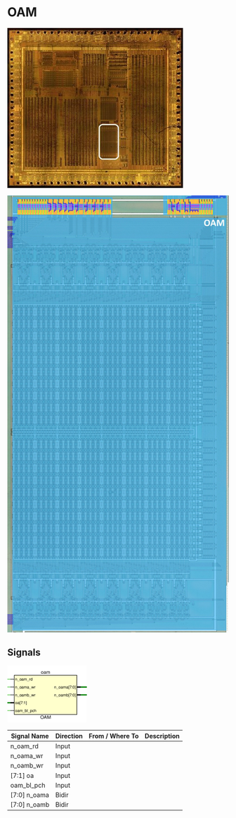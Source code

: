 # OAM

![locator_oam](/imgstore/soc/locator_oam.jpg)

![oam](/imgstore/soc/oam.jpg)

## Signals

![oam_ports](/imgstore/soc/oam_ports.png)

| Signal Name            | Direction | From / Where To             | Description |
|------------------------|-----------|-----------------------------|-------------|
| n_oam_rd               | Input     |                             |  |
| n_oama_wr              | Input     |                             |  |
| n_oamb_wr              | Input     |                             |  |
| \[7:1\] oa             | Input     |                             |  |
| oam_bl_pch             | Input     |                             |  |
| \[7:0\] n_oama         | Bidir     |                             |  |
| \[7:0\] n_oamb         | Bidir     |                             |  |